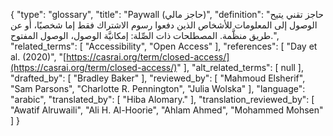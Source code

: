 {
    "type": "glossary",
    "title": "Paywall (حاجز مالي)",
    "definition": "حاجز تقني يتيح الوصول إلى المعلومات للأشخاص الذين دفعوا رسوم الاشتراك فقط إما شخصيًا، أو عن طريق منظَّمة.  المصطلحات ذات الصِّلة: إمكانيَّة الوصول، الوصول المفتوح.",
    "related_terms": [
        "Accessibility",
        "Open Access"
    ],
    "references": [
        "Day et al. (2020)",
        "[https://casrai.org/term/closed-access/](https://casrai.org/term/closed-access/)"
    ],
    "alt_related_terms": [
        null
    ],
    "drafted_by": [
        "Bradley Baker"
    ],
    "reviewed_by": [
        "Mahmoud Elsherif",
        "Sam Parsons",
        "Charlotte R. Pennington",
        "Julia Wolska"
    ],
    "language": "arabic",
    "translated_by": [
        "Hiba Alomary."
    ],
    "translation_reviewed_by": [
        "Awatif Alruwaili",
        "Ali H. Al-Hoorie",
        "Ahlam Ahmed",
        "Mohammed Mohsen"
    ]
}